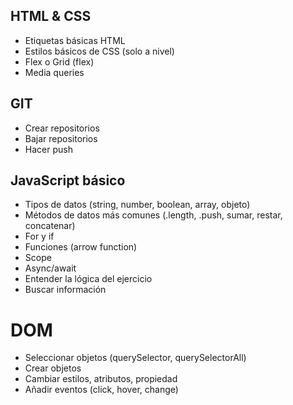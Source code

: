 ## HTML & CSS

- Etiquetas básicas HTML
- Estilos básicos de CSS (solo a nivel)
- Flex o Grid (flex)
- Media queries

## GIT

- Crear repositorios
- Bajar repositorios
- Hacer push

## JavaScript básico

- Tipos de datos (string, number, boolean, array, objeto)
- Métodos de datos más comunes (.length, .push, sumar, restar, concatenar)
- For y if
- Funciones (arrow function)
- Scope
- Async/await
- Entender la lógica del ejercicio
- Buscar información

# DOM

- Seleccionar objetos (querySelector, querySelectorAll)
- Crear objetos
- Cambiar estilos, atributos, propiedad
- Añadir eventos (click, hover, change)
